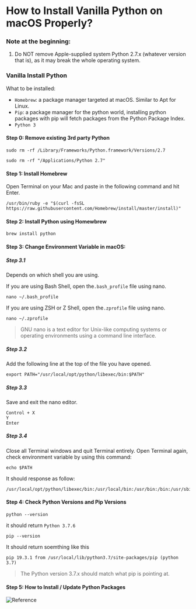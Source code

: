 # How to Install Vanilla Python on macOS Properly?



### Note at the beginning:

1. Do NOT remove Apple-supplied system Python 2.7.x (whatever version that is), as it may break the whole operating system. 




### Vanilla Install Python 


What to be installed:

- `Homebrew`: a package manager targeted at macOS. Similar to Apt for Linux. 
- `Pip`: a package manager for the python world, installing python packages with pip will fetch packages from the Python Package Index.
- `Python 3`

#### Step 0: Remove existing 3rd party Python

```
sudo rm -rf /Library/Frameworks/Python.framework/Versions/2.7
```
```
sudo rm -rf "/Applications/Python 2.7"
```



#### Step 1: Install Homebrew

Open Terminal on your Mac and paste in the following command and hit Enter. 

```
/usr/bin/ruby -e "$(curl -fsSL https://raw.githubusercontent.com/Homebrew/install/master/install)"
```

#### Step 2: Install Python using Homewbrew

```
brew install python
```


#### Step 3: Change Environment Variable in macOS:

##### Step 3.1

Depends on which shell you are using. 

If you are using Bash Shell, open the`.bash_profile` file using nano.

```
nano ~/.bash_profile
```
If you are using ZSH or Z Shell, open the`.zprofile` file using nano.

```
nano ~/.zprofile
```
>GNU nano is a text editor for Unix-like computing systems or operating environments using a command line interface.

##### Step 3.2

Add the following line at the top of the file you have opened.

```
export PATH="/usr/local/opt/python/libexec/bin:$PATH"
```

##### Step 3.3
Save and exit the nano editor. 

```
Control + X
Y
Enter
```

##### Step 3.4
Close all Terminal windows and quit Terminal entirely. Open Terminal again, check environment variable by using this command:

```
echo $PATH
```

It should response as follow:

```
/usr/local/opt/python/libexec/bin:/usr/local/bin:/usr/bin:/bin:/usr/sbin:/sbin
```

#### Step 4: Check Python Versions and Pip Versions

```
python --version
```

it should return `Python 3.7.6`

```
pip --version
```
It should return soemthing like this
```
pip 19.3.1 from /usr/local/lib/python3.7/site-packages/pip (python 3.7)
```
> The Python version 3.7.x should match what pip is pointing at. 

#### Step 5: How to Install / Update Python Packages 
![Reference](https://miro.medium.com/max/577/1*w-gYboE96IYdDBUDR7QokQ.png)